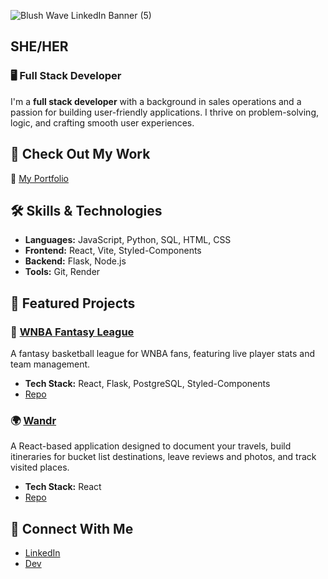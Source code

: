 
<!--
![Hi, I’m Kelsey!](https://github.com/user-attachments/assets/85509a2c-d0b9-47b4-a567-a8953a7c4a50)
-->
<!--
![github banner pink](https://github.com/user-attachments/assets/6c992698-9586-451b-b1d9-da91d33f6c5d)
-->
![Blush Wave LinkedIn Banner (5)](https://github.com/user-attachments/assets/66027689-1441-4945-9bb1-883384c1d519)




## SHE/HER

### 🖥️ Full Stack Developer 
<!-- | Passionate About Women's Sports & Tech 🌈 -->

I'm a **full stack developer** with a background in sales operations and a passion for building user-friendly applications. I thrive on problem-solving, logic, and crafting smooth user experiences.


## 💼 Check Out My Work  
🚀 [My Portfolio](https://kelseyrocheportfolio.onrender.com/)  


## 🛠️ Skills & Technologies  
- **Languages:** JavaScript, Python, SQL, HTML, CSS  
- **Frontend:** React, Vite, Styled-Components  
- **Backend:** Flask, Node.js  
- **Tools:** Git, Render 

## 📌 Featured Projects  

### 🏀 [WNBA Fantasy League](https://youtu.be/B9th5iHYpIM)
A fantasy basketball league for WNBA fans, featuring live player stats and team management.  
- **Tech Stack:** React, Flask, PostgreSQL, Styled-Components  
- [Repo](https://github.com/kelseyroche/wnba-fantasy-league)

### 🌍 [Wandr](https://jtrapp18.github.io/wandr-personal-travel-journal/)  
A React-based application designed to document your travels, build itineraries for bucket list destinations, leave reviews and photos, and track visited places.  
- **Tech Stack:** React  
- [Repo](https://github.com/jtrapp18/wandr-personal-travel-journal)  

<!---
### 🔍 [Women's Sports Watch Guide](your-live-project-link.com)  
Find out where to watch women's sports in your area! Uses location-based search for bars and streaming options.  
- **Tech Stack:** React, Flask, API integration  
- [Repo](your-github-repo-link)  

### 🎨 [Other Project Name](your-live-project-link.com)  
Brief description of your project.  
- **Tech Stack:** React, Flask, SQL  
- [Repo](your-github-repo-link)  
--->

## 🔗 Connect With Me  
- [LinkedIn](https://www.linkedin.com/in/kelsey-roche/)  
- [Dev](https://dev.to/kelseyroche)  
<!--
**kelseyroche/kelseyroche** is a ✨ _special_ ✨ repository because its `README.md` (this file) appears on your GitHub profile.

Here are some ideas to get you started:

- 🔭 I’m currently working on ...
- 🌱 I’m currently learning ...
- 👯 I’m looking to collaborate on ...
- 🤔 I’m looking for help with ...
- 💬 Ask me about ...
- 📫 How to reach me: ...
- 😄 Pronouns: ...
- ⚡ Fun fact: ...
-->

